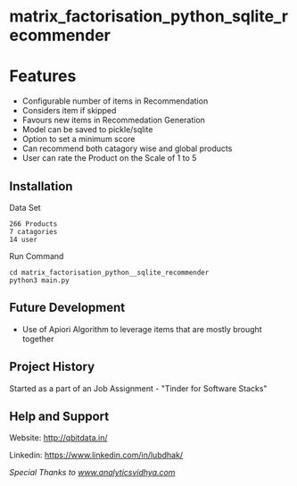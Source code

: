 # matrix_factorisation_python_sqlite_recommender


Features
============

- Configurable number of items in Recommendation
- Considers item if skipped
- Favours new items in Recommedation Generation
- Model can be saved to pickle/sqlite
- Option to set a minimum score
- Can recommend both catagory wise and global products
- User can rate the Product on the Scale of 1 to 5
 

Installation
------------
Data Set
~~~~~~~~~~~~
266 Products
7 catagories
14 user
~~~~~~~~~~~~~~~~~


Run Command
~~~~~~~~~~~~
cd matrix_factorisation_python__sqlite_recommender
python3 main.py
~~~~~~~~~~~~~~~~~

Future Development
-----------
- Use of Apiori Algorithm to leverage items that are mostly brought together

Project History
---------------
Started as a part of an Job Assignment - "Tinder for Software Stacks"

Help and Support
----------------
Website: http://qbitdata.in/

Linkedin: https://www.linkedin.com/in/lubdhak/

_Special Thanks to www.analyticsvidhya.com_

